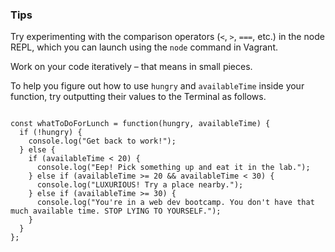 ### Tips

Try experimenting with the comparison operators (`<`, `>`, `===`, etc.) in the node REPL, which you can launch using the `node` command in Vagrant.

Work on your code iteratively – that means in small pieces. 

To help you figure out how to use `hungry` and `availableTime` inside your function, try outputting their values to the Terminal as follows.

```

const whatToDoForLunch = function(hungry, availableTime) {
  if (!hungry) {
    console.log("Get back to work!");
  } else {
    if (availableTime < 20) {
      console.log("Eep! Pick something up and eat it in the lab.");
    } else if (availableTime >= 20 && availableTime < 30) {
      console.log("LUXURIOUS! Try a place nearby.");
    } else if (availableTime >= 30) {
      console.log("You're in a web dev bootcamp. You don't have that much available time. STOP LYING TO YOURSELF.");
    }
  }
};
```